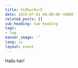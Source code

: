 ```yaml
---
title: Viðburður5
date: 2019-07-01 00:00:00 +0000
related_posts: []
sub_heading: Sub heading
tags:
- tag
banner_image: ''
lang: is
layout: event
---
```

Hallo hér!